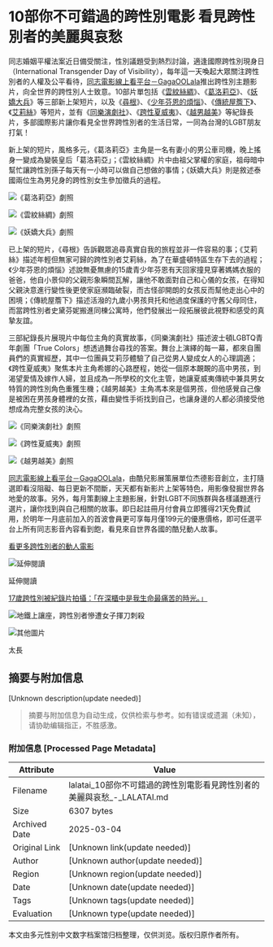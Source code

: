 # 10部你不可錯過的跨性別電影 看見跨性別者的美麗與哀愁

同志婚姻平權法案近日備受關注，性別議題受到熱烈討論，適逢國際跨性別現身日（International Transgender Day of Visibility），每年這一天喚起大眾關注跨性別者的人權及公平看待，[同志電影線上看平台－GagaOOLala](https://www.gagaoolala.com/tc/home)推出跨性別主題影片，向全世界的跨性別人士致意。10部片單包括《[雲紋絲綢](https://www.gagaoolala.com/tc/videos/59/moire-2014)》、《[葛洛莉亞](https://www.gagaoolala.com/tc/videos/90/gloria-2015)》、《[妖嬌大兵](https://www.gagaoolala.com/tc/videos/49/draft-day-2013)》等三部新上架短片，以及《[尋根](https://www.gagaoolala.com/tc/videos/76/to-sit-with-her-2014)》、《[少年芬恩的煩惱](https://www.gagaoolala.com/tc/videos/163/the-finnster-2010)》、《[傳統屋簷下](https://www.gagaoolala.com/tc/videos/80/under-the-last-roof-2013)》、《[艾莉絲](https://www.gagaoolala.com/tc/videos/50/elise-2014)》等短片，並有《[同樂演劇社](https://www.gagaoolala.com/tc/videos/35/the-year-we-thought-about-love-2015)》、《[跨性夏威夷](https://www.gagaoolala.com/tc/videos/27/kumu-hina-2014)》、《[越男越美](https://www.gagaoolala.com/tc/videos/21/finding-phong-2015)》等紀錄長片，多部國際影片讓你看見全世界跨性別者的生活日常，一同為台灣的LGBT朋友打氣！

新上架的短片，風格多元，《葛洛莉亞》主角是一名有妻小的男公車司機，晚上搖身一變成為變裝皇后「葛洛莉亞」；《雲紋絲綢》片中由祖父掌權的家庭，祖母暗中幫忙讓跨性別孫子每天有一小時可以做自己想做的事情；《妖嬌大兵》則是敘述泰國兩位生為男兒身的跨性別女生參加徵兵的過程。

![](//lalatai.com/sites/default/files/image/2016/1163/%E3%80%8A%E8%91%9B%E6%B4%9B%E8%8E%89%E4%BA%9E%E3%80%8B%E5%8A%87%E7%85%A7.jpg)《葛洛莉亞》劇照

![](//lalatai.com/sites/default/files/image/2016/1164/%E3%80%8A%E9%9B%B2%E7%B4%8B%E7%B5%B2%E7%B6%A2%E3%80%8B%E5%8A%87%E7%85%A7.jpg)《雲紋絲綢》劇照

![](//lalatai.com/sites/default/files/image/2016/1165/%E3%80%8A%E5%A6%96%E5%AC%8C%E5%A4%A7%E5%85%B5%E3%80%8B%E5%8A%87%E7%85%A7.png)《妖嬌大兵》劇照

已上架的短片，《尋根》告訴觀眾追尋真實自我的旅程並非一件容易的事；《艾莉絲》描述年輕但無家可歸的跨性別者艾莉絲，為了在華盛頓特區生存下去的過程；《少年芬恩的煩惱》述說無憂無慮的15歲青少年芬恩有天回家撞見穿著媽媽衣服的爸爸，他自小景仰的父親形象瞬間瓦解，讓他不敢面對自己和心儀的女孩，在得知父親決意進行變性後更使家庭瀕臨破裂，而古怪卻開朗的女孩反而幫他走出心中的困境；《傳統屋簷下》描述活潑的九歲小男孩貝托和他過度保護的守舊父母同住，而當跨性別者史黛芬妮搬進同棟公寓時，他們發展出一段拓展彼此視野和感受的真摯友誼。

三部紀錄長片展現片中每位主角的真實故事，《同樂演劇社》描述波士頓LGBTQ青年劇團「True Colors」想透過舞台尋找的答案。舞台上演繹的每一幕，都來自團員們的真實經歷，其中一位團員艾莉莎體驗了自己從男人變成女人的心理調適；《跨性夏威夷》聚焦本片主角希娜的心路歷程，她從一個原本靦靦的高中男孩，到渴望愛情及嫁作人婦，並且成為一所學校的文化主管，她讓夏威夷傳統中兼具男女特質的跨性別角色重獲生機；《越男越美》主角馮本來是個男孩，但他感覺自己像是被困在男孩身體裡的女孩，藉由變性手術找到自己，也讓身邊的人都必須接受他想成為完整女孩的決心。

![](//lalatai.com/sites/default/files/image/2016/1166/%E3%80%8A%E5%90%8C%E6%A8%82%E6%BC%94%E5%8A%87%E7%A4%BE%E3%80%8B%E5%8A%87%E7%85%A7.jpg)《同樂演劇社》劇照

![](//lalatai.com/sites/default/files/image/2016/1167/%E3%80%8A%E8%B7%A8%E6%80%A7%E5%A4%8F%E5%A8%81%E5%A4%B7%E3%80%8B%E5%8A%87%E7%85%A7.jpg)《跨性夏威夷》劇照

![](//lalatai.com/sites/default/files/image/2016/1168/%E3%80%8A%E8%B6%8A%E7%94%B7%E8%B6%8A%E7%BE%8E%E3%80%8B%E5%8A%87%E7%85%A7.jpg)《越男越美》劇照

[同志電影線上看平台－GagaOOLala](https://www.gagaoolala.com/tc/home)，由酷兒影展策展單位杰德影音創立，主打隨選即看沒阻礙、每日更新不間斷，天天都有新影片上架等特色，用影像發掘世界各地愛的故事。另外，每月策劃線上主題影展，針對LGBT不同族群與各樣議題進行選片，讓你找到與自己相關的故事。即日起註冊月付會員立即獲得21天免費試用，於明年一月底前加入的首波會員更可享每月僅199元的優惠價格，即可任選平台上所有同志影音內容看到飽，看見來自世界各國的酷兒動人故事。

[看更多跨性別者的動人電影](https://www.gagaoolala.com/tc/topic/18/international-transgender-day-of-visibility)

![延伸閱讀](//lalatai.com/sites/default/files/image/2017/2927/9.jpg)

延伸閱讀

[17歲跨性別被紀錄片拍攝：「在深櫃中是我生命最痛苦的時光。」](//lalatai.com/news/17%E6%AD%B2%E8%B7%A8%E6%80%A7%E5%88%A5%E8%A2%AB%E7%B4%80%E9%8C%84%E7%89%87%E6%8B%8D%E6%94%9D%EF%BC%9A%E3%80%8C%E5%9C%A8%E6%B7%B1%E6%AB%83%E4%B8%AD%E6%98%AF%E6%88%91%E7%94%9F%E5%91%BD%E6%9C%80%E7%97%9B%E8%8B%A6%E7%9A%84%E6%99%82%E5%85%89%E3%80%82%E3%80%8D)

![地鐵上讓座，跨性別者慘遭女子揮刀刺殺](//lalatai.com/news/%E5%9C%B0%E9%90%B5%E4%B8%8A%E8%AE%93%E5%BA%A7%EF%BC%8C%E8%B7%A8%E6%80%A7%E5%88%A5%E8%80%85%E6%85%98%E9%81%AD%E5%A5%B3%E5%AD%90%E6%8F%AE%E5%88%80%E5%88%BA%E6%AE%BA)

![其他圖片](//lalatai.com/sites/default/files/styles/article_cover-desktop-1x/public/image/2016/1741/mgid-ao-image-logotv.com-216185.jpeg?itok=-ZIBl179&timestamp=1483145871)

太長
<!-- tcd_original_link https://lalatai.com/life/10%E9%83%A8%E4%BD%A0%E4%B8%8D%E5%8F%AF%E9%8C%AF%E9%81%8E%E7%9A%84%E8%B7%A8%E6%80%A7%E5%88%A5%E9%9B%BB%E5%BD%B1-%E7%9C%8B%E8%A6%8B%E8%B7%A8%E6%80%A7%E5%88%A5%E8%80%85%E7%9A%84%E7%BE%8E%E9%BA%97%E8%88%87%E5%93%80%E6%84%81 -->


## 摘要与附加信息

<!-- tcd_abstract -->
[Unknown description(update needed)]
<!-- tcd_abstract_end -->

> 摘要与附加信息为自动生成，仅供检索与参考。如有错误或遗漏（未知），请协助编辑指正，不胜感激。

### 附加信息 [Processed Page Metadata]

| Attribute       | Value                                  |
|-----------------|----------------------------------------|
| Filename        | lalatai_10部你不可錯過的跨性別電影看見跨性別者的美麗與哀愁_-_LALATAI.md                             |
| Size            | 6307 bytes                           |
| Archived Date   | 2025-03-04                             |
| Original Link   | [Unknown link(update needed)]                       |
| Author          | [Unknown author(update needed)]                               |
| Region          | [Unknown region(update needed)]                               |
| Date            | [Unknown date(update needed)]                                 |
| Tags            | [Unknown tags(update needed)]                                 |
| Evaluation            | [Unknown type(update needed)]                                 |
<!-- tcd_table_end -->

本文由多元性别中文数字档案馆归档整理，仅供浏览。版权归原作者所有。
